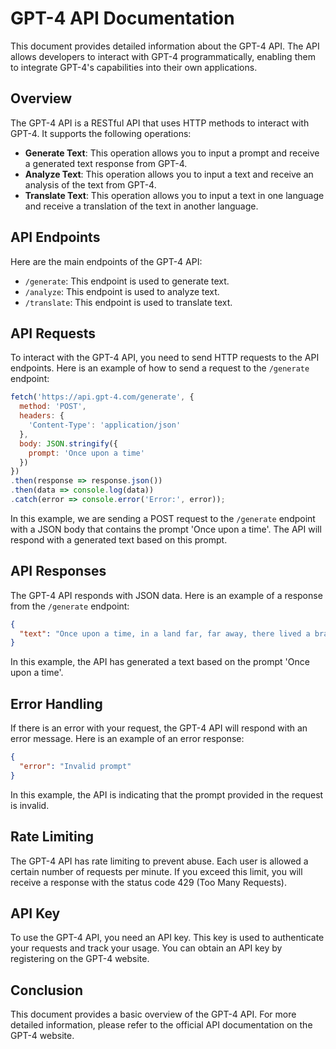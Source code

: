 # GPT-4 API Documentation

This document provides detailed information about the GPT-4 API. The API allows developers to interact with GPT-4 programmatically, enabling them to integrate GPT-4's capabilities into their own applications.

## Overview

The GPT-4 API is a RESTful API that uses HTTP methods to interact with GPT-4. It supports the following operations:

- **Generate Text**: This operation allows you to input a prompt and receive a generated text response from GPT-4.
- **Analyze Text**: This operation allows you to input a text and receive an analysis of the text from GPT-4.
- **Translate Text**: This operation allows you to input a text in one language and receive a translation of the text in another language.

## API Endpoints

Here are the main endpoints of the GPT-4 API:

- `/generate`: This endpoint is used to generate text.
- `/analyze`: This endpoint is used to analyze text.
- `/translate`: This endpoint is used to translate text.

## API Requests

To interact with the GPT-4 API, you need to send HTTP requests to the API endpoints. Here is an example of how to send a request to the `/generate` endpoint:

```javascript
fetch('https://api.gpt-4.com/generate', {
  method: 'POST',
  headers: {
    'Content-Type': 'application/json'
  },
  body: JSON.stringify({
    prompt: 'Once upon a time'
  })
})
.then(response => response.json())
.then(data => console.log(data))
.catch(error => console.error('Error:', error));
```

In this example, we are sending a POST request to the `/generate` endpoint with a JSON body that contains the prompt 'Once upon a time'. The API will respond with a generated text based on this prompt.

## API Responses

The GPT-4 API responds with JSON data. Here is an example of a response from the `/generate` endpoint:

```json
{
  "text": "Once upon a time, in a land far, far away, there lived a brave knight who..."
}
```

In this example, the API has generated a text based on the prompt 'Once upon a time'.

## Error Handling

If there is an error with your request, the GPT-4 API will respond with an error message. Here is an example of an error response:

```json
{
  "error": "Invalid prompt"
}
```

In this example, the API is indicating that the prompt provided in the request is invalid.

## Rate Limiting

The GPT-4 API has rate limiting to prevent abuse. Each user is allowed a certain number of requests per minute. If you exceed this limit, you will receive a response with the status code 429 (Too Many Requests).

## API Key

To use the GPT-4 API, you need an API key. This key is used to authenticate your requests and track your usage. You can obtain an API key by registering on the GPT-4 website.

## Conclusion

This document provides a basic overview of the GPT-4 API. For more detailed information, please refer to the official API documentation on the GPT-4 website.


